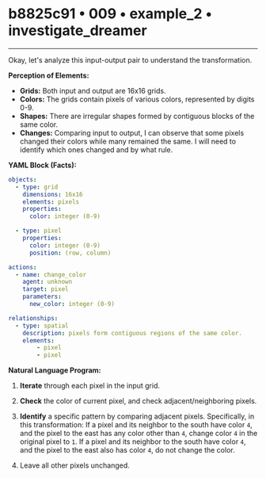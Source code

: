 # b8825c91 • 009 • example_2 • investigate_dreamer

---
Okay, let's analyze this input-output pair to understand the transformation.

**Perception of Elements:**

*   **Grids:** Both input and output are 16x16 grids.
*   **Colors:** The grids contain pixels of various colors, represented by digits 0-9.
*   **Shapes:** There are irregular shapes formed by contiguous blocks of the same color.
* **Changes:** Comparing input to output, I can observe that some pixels changed their colors while many remained the same. I will need to identify which ones changed and by what rule.

**YAML Block (Facts):**



```yaml
objects:
  - type: grid
    dimensions: 16x16
    elements: pixels
    properties:
      color: integer (0-9)

  - type: pixel
    properties:
      color: integer (0-9)
      position: (row, column)

actions:
  - name: change_color
    agent: unknown
    target: pixel
    parameters:
      new_color: integer (0-9)

relationships:
  - type: spatial
    description: pixels form contiguous regions of the same color.
    elements:
        - pixel
        - pixel
```



**Natural Language Program:**

1.  **Iterate** through each pixel in the input grid.

2.  **Check** the color of current pixel, and check adjacent/neighboring pixels.

3.  **Identify** a specific pattern by comparing adjacent pixels. Specifically, in this transformation:
    If a pixel and its neighbor to the south have color `4`, and the pixel to the east has any color other than `4`, change color `4` in the original pixel to `1`.
    If a pixel and its neighbor to the south have color `4`, and the pixel to the east also has color `4`, do not change the color.

4.  Leave all other pixels unchanged.

